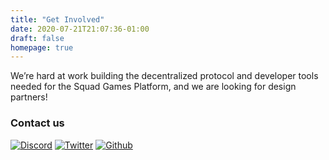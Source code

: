 ```yaml
---
title: "Get Involved"
date: 2020-07-21T21:07:36-01:00
draft: false
homepage: true
--- 
```


We’re hard at work building the decentralized protocol and developer tools needed for the Squad Games Platform, and we are looking for design partners!

### Contact us

<a href="https://discord.gg/BuCMZ59"><img class="logo" src="/images/Discord-Logo-Color.png" alt="Discord"></a>
<a href="https://twitter.com/setmatchgames"><img class="logo" src="/images/Twitter_Logo_Blue.png" alt="Twitter"></a>
<a href="https://github.com/SquadGames"><img class="logo" src="/images/GitHub-Mark-120px-plus.png" alt="Github"></a>